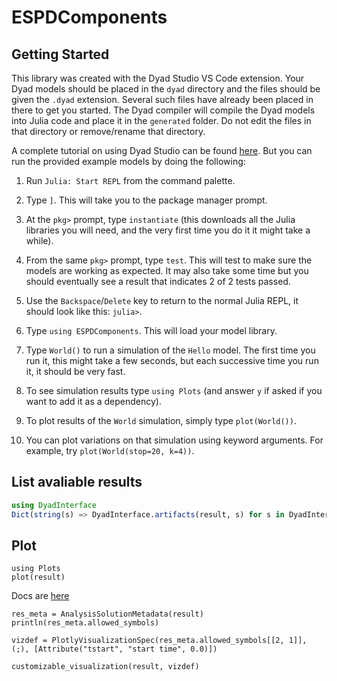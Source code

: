 # ESPDComponents
  
## Getting Started
  
This library was created with the Dyad Studio VS Code extension.  Your Dyad
models should be placed in the `dyad` directory and the files should be
given the `.dyad` extension.  Several such files have already been placed
in there to get you started.  The Dyad compiler will compile the Dyad models
into Julia code and place it in the `generated` folder.  Do not edit the
files in that directory or remove/rename that directory.

A complete tutorial on using Dyad Studio can be found [here](#).  But you
can run the provided example models by doing the following:

1. Run `Julia: Start REPL` from the command palette.

2. Type `]`.  This will take you to the package manager prompt.

3. At the `pkg>` prompt, type `instantiate` (this downloads all the Julia libraries
   you will need, and the very first time you do it it might take a while).

4. From the same `pkg>` prompt, type `test`.  This will test to make sure the models
   are working as expected.  It may also take some time but you should eventually
   see a result that indicates 2 of 2 tests passed.

5. Use the `Backspace`/`Delete` key to return to the normal Julia REPL, it should
   look like this: `julia>`.

6. Type `using ESPDComponents`.  This will load your model library.

7. Type `World()` to run a simulation of the `Hello` model.  The first time you run it,
   this might take a few seconds, but each successive time you run it, it should be very fast.

8. To see simulation results type `using Plots` (and answer `y` if asked if you want
   to add it as a dependency).

9. To plot results of the `World` simulation, simply type `plot(World())`.

10. You can plot variations on that simulation using keyword arguments.  For example,
    try `plot(World(stop=20, k=4))`.

## List avaliable results

```julia
using DyadInterface 
Dict(string(s) => DyadInterface.artifacts(result, s) for s in DyadInterface.artifacts(result))
```

## Plot

```
using Plots
plot(result)
```

Docs are [here](https://help.juliahub.com/dyad/dev/manual/advanced/custom_analysis.html#Customizable-Visualizations)

```
res_meta = AnalysisSolutionMetadata(result)
println(res_meta.allowed_symbols)

vizdef = PlotlyVisualizationSpec(res_meta.allowed_symbols[[2, 1]], (;), [Attribute("tstart", "start time", 0.0)])

customizable_visualization(result, vizdef)
```
